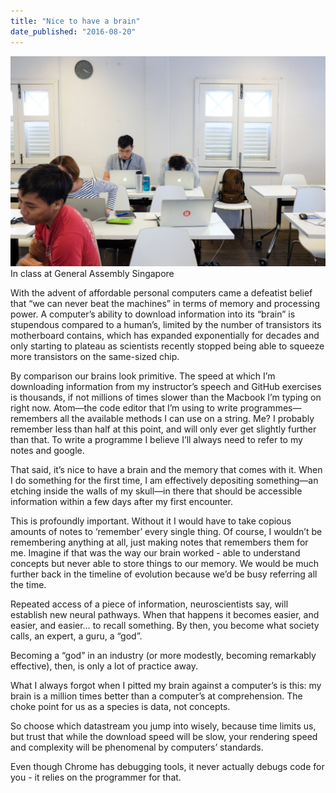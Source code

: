 ```yaml
---
title: "Nice to have a brain"
date_published: "2016-08-20"
---
```


![classroom with people at general assembly singapore](images/20160819-DSCF8116-1024x683.jpg) In class at General Assembly Singapore

With the advent of affordable personal computers came a defeatist belief that “we can never beat the machines” in terms of memory and processing power. A computer’s ability to download information into its “brain” is stupendous compared to a human’s, limited by the number of transistors its motherboard contains, which has expanded exponentially for decades and only starting to plateau as scientists recently stopped being able to squeeze more transistors on the same-sized chip.

By comparison our brains look primitive. The speed at which I’m downloading information from my instructor’s speech and GitHub exercises is thousands, if not millions of times slower than the Macbook I’m typing on right now. Atom—the code editor that I’m using to write programmes—remembers all the available methods I can use on a string. Me? I probably remember less than half at this point, and will only ever get slightly further than that. To write a programme I believe I’ll always need to refer to my notes and google.

That said, it’s nice to have a brain and the memory that comes with it. When I do something for the first time, I am effectively depositing something—an etching inside the walls of my skull—in there that should be accessible information within a few days after my first encounter.

This is profoundly important. Without it I would have to take copious amounts of notes to ‘remember’ every single thing. Of course, I wouldn’t be remembering anything at all, just making notes that remembers them for me. Imagine if that was the way our brain worked - able to understand concepts but never able to store things to our memory. We would be much further back in the timeline of evolution because we’d be busy referring all the time.

Repeated access of a piece of information, neuroscientists say, will establish new neural pathways. When that happens it becomes easier, and easier, and easier… to recall something. By then, you become what society calls, an expert, a guru, a “god”.

Becoming a “god” in an industry (or more modestly, becoming remarkably effective), then, is only a lot of practice away.

What I always forgot when I pitted my brain against a computer’s is this: my brain is a million times better than a computer’s at comprehension. The choke point for us as a species is data, not concepts.

So choose which datastream you jump into wisely, because time limits us, but trust that while the download speed will be slow, your rendering speed and complexity will be phenomenal by computers’ standards.

Even though Chrome has debugging tools, it never actually debugs code for you - it relies on the programmer for that.
